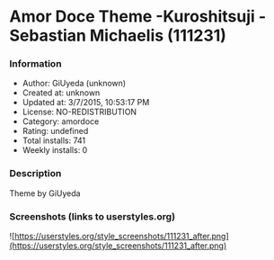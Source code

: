 # Amor Doce Theme -Kuroshitsuji -Sebastian Michaelis (111231)

### Information
- Author: GiUyeda (unknown)
- Created at: unknown
- Updated at: 3/7/2015, 10:53:17 PM
- License: NO-REDISTRIBUTION
- Category: amordoce
- Rating: undefined
- Total installs: 741
- Weekly installs: 0


### Description
Theme by GiUyeda


### Screenshots (links to userstyles.org)
![https://userstyles.org/style_screenshots/111231_after.png](https://userstyles.org/style_screenshots/111231_after.png)


